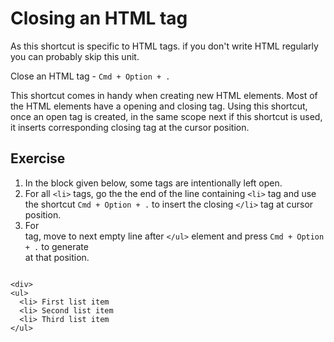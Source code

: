 Closing an HTML tag
====================

As this shortcut is specific to HTML tags. if you don't write HTML regularly
you can probably skip this unit.

Close an HTML tag - `Cmd + Option + .`

This shortcut comes in handy when creating new HTML elements. Most of the
HTML elements have a opening and closing tag. Using this shortcut, once an
open tag is created, in the same scope next if this shortcut is used, it inserts
corresponding closing tag at the cursor position.

Exercise
---------

1. In the block given below, some tags are intentionally left open.
2. For all `<li>` tags, go the the end of the line containing `<li>` tag and
   use the shortcut `Cmd + Option + .` to insert the closing `</li>` tag at
   cursor position.
3. For <div> tag, move to next empty line after `</ul>` element and press
   `Cmd + Option + .` to generate </div> at that position.

```

<div>
<ul>
  <li> First list item
  <li> Second list item
  <li> Third list item
</ul>

```